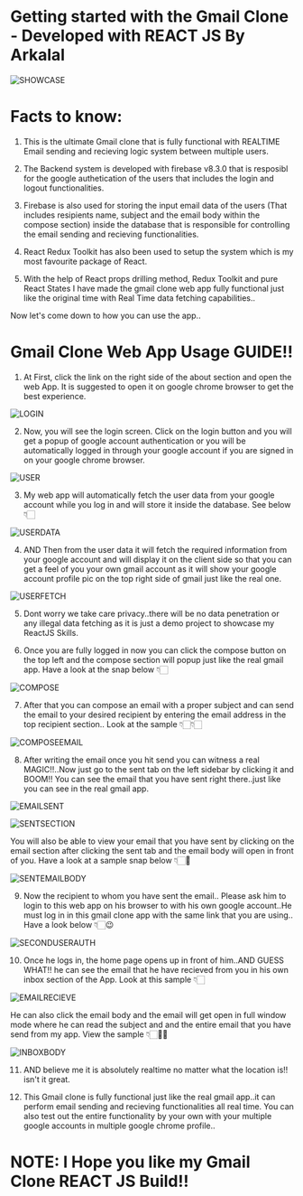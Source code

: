 # Getting started with the Gmail Clone - Developed with REACT JS By Arkalal

![SHOWCASE](/public/screenshots/userFetch.png)

# Facts to know:

1. This is the ultimate Gmail clone that is fully functional with REALTIME Email sending and recieving logic system between multiple users.

2. The Backend system is developed with firebase v8.3.0 that is resposibl for the google authetication of the users that includes the login and logout functionalities.

3. Firebase is also used for storing the input email data of the users (That includes resipients name, subject and the email body within the compose section) inside the database that is responsible for controlling the email sending and recieving functionalities.

4. React Redux Toolkit has also been used to setup the system which is my most favourite package of React.

5. With the help of React props drilling method, Redux Toolkit and pure React States I have made the gmail clone web app fully functional just like the original time with Real Time data fetching capabilities..

Now let's come down to how you can use the app..

# Gmail Clone Web App Usage GUIDE!!

1. At First, click the link on the right side of the about section and open the web App. It is suggested to open it on google chrome browser to get the best experience.

![LOGIN](/public/screenshots/login.png)

2. Now, you will see the login screen. Click on the login button and you will get a popup of google account authentication or you will be automatically logged in through your google account if you are signed in on your google chrome browser.

![USER](/public/screenshots/googleauthFirstuser.png)

3. My web app will automatically fetch the user data from your google account while you log in and will store it inside the database. See below 👇🏻

![USERDATA](/public/screenshots/userData.png)

4. AND Then from the user data it will fetch the required information from your google account and will display it on the client side so that you can get a feel of you your own gmail account as it will show your google account profile pic on the top right side of gmail just like the real one.

![USERFETCH](/public/screenshots/userFetch.png)

5. Dont worry we take care privacy..there will be no data penetration or any illegal data fetching as it is just a demo project to showcase my ReactJS Skills.

6. Once you are fully logged in now you can click the compose button on the top left and the compose section will popup just like the real gmail app. Have a look at the snap below 👇🏻

![COMPOSE](/public/screenshots/compose.png)

7. After that you can compose an email with a proper subject and can send the email to your desired recipient by entering the email address in the top recipient section.. Look at the sample 👇🏻👇🏻

![COMPOSEEMAIL](/public/screenshots/composeEmail.png)

8. After writing the email once you hit send you can witness a real MAGIC!!..Now just go to the sent tab on the left sidebar by clicking it and BOOM!! You can see the email that you have sent right there..just like you can see in the real gmail app.

![EMAILSENT](/public/screenshots/emailSent.png)

![SENTSECTION](/public/screenshots/sentSection.png)

   You will also be able to view your email that you have sent by clicking on the email section after clicking the sent tab and the email body will open in front of you. Have a look at a sample snap below 👇🏻🚀

![SENTEMAILBODY](/public/screenshots/sentEmailBody.png)

9. Now the recipient to whom you have sent the email.. Please ask him to login to this web app on his browser to with his own google account..He must log in in this gmail clone app with the same link that you are using.. Have a look below 👇🏻😉

![SECONDUSERAUTH](/public/screenshots/secondUserAuth.png)

10. Once he logs in, the home page opens up in front of him..AND GUESS WHAT!! he can see the email that he have recieved from you in his own inbox section of the App. Look at this sample 👇🏻

![EMAILRECIEVE](/public/screenshots/emailRecieving.png)

He can also click the email body and the email will get open in full window mode where he can read the subject and and the entire email that you have send from my app. View the sample 👇🏻🤟🚀

![INBOXBODY](/public/screenshots/inboxBody.png)

11. AND believe me it is absolutely realtime no matter what the location is!! isn't it great. 

12. This Gmail clone is fully functional just like the real gmail app..it can perform email sending and recieving functionalities all real time. You can also test out the entire functionality by your own with your multiple google accounts in multiple google chrome profile..

# NOTE: I Hope you like my Gmail Clone REACT JS Build!!